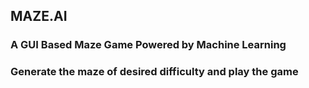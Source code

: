 ## MAZE.AI
### A GUI Based Maze Game Powered by Machine Learning
### Generate the maze of desired difficulty and play the game
